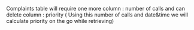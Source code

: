 Complaints table will require one more column : number of calls
and can delete column : priority
( Using this number of calls and date&time we will calculate priority on the go while retrieving)
